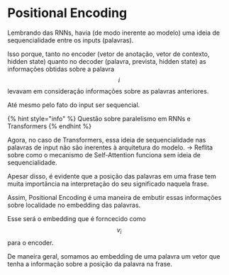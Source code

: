 # Positional Encoding

Lembrando das RNNs, havia (de modo inerente ao modelo) uma ideia de sequencialidade entre os inputs (palavras).

Isso porque, tanto no encoder (vetor de anotação, vetor de contexto, hidden state) quanto no decoder (palavra, prevista, hidden state) as informações obtidas sobre a palavra $$i$$ levavam em consideração informações sobre as palavras anteriores.

Até mesmo pelo fato do input ser sequencial.

{% hint style="info" %}
Questão sobre paralelismo em RNNs e Transformers
{% endhint %}

Agora, no caso de Transformers, essa ideia de sequencialidade nas palavras de input não são inerentes à arquitetura do modelo. → Reflita sobre como o mecanismo de Self-Attention funciona sem ideia de sequencialidade.

Apesar disso, é evidente que a posição das palavras em uma frase tem muita importância na interpretação do seu significado naquela frase.

Assim, Positional Encoding é uma maneira de embutir essas informações sobre localidade no embedding das palavras.

Esse será o embedding que é forncecido como $$v_i$$ para o encoder.

De maneira geral, somamos ao embedding de uma palavra um vetor que tenha a informação sobre a posição da palavra na frase. 